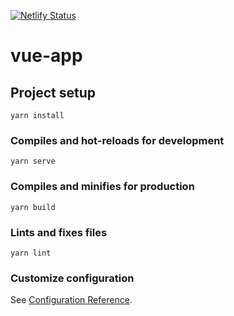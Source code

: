[![Netlify Status](https://api.netlify.com/api/v1/badges/de16776b-909a-42ad-bf84-7596b6d3eba0/deploy-status)](https://app.netlify.com/sites/friendly-shockley-fd499f/deploys)

# vue-app





## Project setup
```
yarn install
```

### Compiles and hot-reloads for development
```
yarn serve
```

### Compiles and minifies for production
```
yarn build
```

### Lints and fixes files
```
yarn lint
```

### Customize configuration
See [Configuration Reference](https://cli.vuejs.org/config/).
